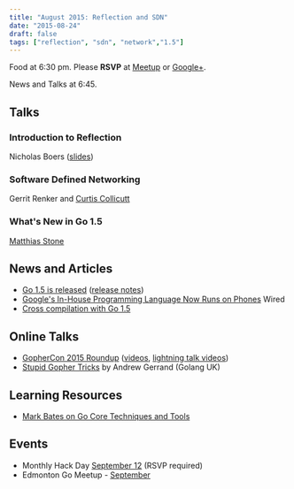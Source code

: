 ```yaml
---
title: "August 2015: Reflection and SDN"
date: "2015-08-24"
draft: false
tags: ["reflection", "sdn", "network","1.5"]
---
```

Food at 6:30 pm. Please **RSVP** at [Meetup](https://www.meetup.com/startupedmonton/events/qfwsfhytlbgc/) or [Google+](https://plus.google.com/events/cs7d4s4gmhl1m16l5u9j8bc32po?authkey=CIbzubDU-oul2AE).

News and Talks at 6:45.

## Talks

### Introduction to Reflection

Nicholas Boers ([slides](https://github.com/edmontongo/presentations/2015-08/reflection/reflect-talk.slide))

### Software Defined Networking

Gerrit Renker and [Curtis Collicutt](https://twitter.com/ccollicutt)

### What's New in Go 1.5

[Matthias Stone](https://twitter.com/MatthiasStone)

## News and Articles

- [Go 1.5 is released](https://blog.golang.org/go1.5) ([release notes](https://golang.org/doc/go1.5))
- [Google's In-House Programming Language Now Runs on Phones](http://www.wired.com/2015/08/googles-house-programming-language-now-runs-phones/) Wired
- [Cross compilation with Go 1.5](https://dave.cheney.net/2015/08/22/cross-compilation-with-go-1-5)

## Online Talks

- [GopherCon 2015 Roundup](https://blog.golang.org/gophercon2015) ([videos](https://www.youtube.com/playlist?list=PL2ntRZ1ySWBf-_z-gHCOR2N156Nw930Hm), [lightning talk videos](https://www.youtube.com/playlist?list=PL2ntRZ1ySWBeHqlHM8DmvS8axgbrpvF9b))
- [Stupid Gopher Tricks](https://talks.golang.org/2015/tricks.slide) by Andrew Gerrand (Golang UK)

## Learning Resources

- [Mark Bates on Go Core Techniques and Tools](http://shop.oreilly.com/product/0636920044482.do)

## Events

- Monthly Hack Day [September 12](https://www.meetup.com/startupedmonton/events/223221622/) (RSVP required)
- Edmonton Go Meetup - [September](/meetup/2015-09/)
